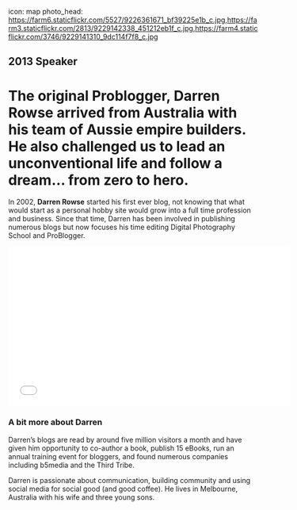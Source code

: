 icon: map
photo_head: https://farm6.staticflickr.com/5527/9226361671_bf39225e1b_c.jpg,https://farm3.staticflickr.com/2813/9229142338_451212eb1f_c.jpg,https://farm4.staticflickr.com/3746/9229141310_9dc114f7f8_c.jpg

## 2013 Speaker

# The original Problogger, Darren Rowse arrived from Australia with his team of Aussie empire builders. He also challenged us to lead an unconventional life and follow a dream… from zero to hero.

<div class="line-canvas"></div>

In 2002, **Darren Rowse** started his first ever blog, not knowing that what would start as a personal hobby site would grow into a full time profession and business. Since that time, Darren has been involved in publishing numerous blogs but now focuses his time editing Digital Photography School and ProBlogger.

<div class="line-canvas"></div>

<iframe src="//player.vimeo.com/video/70159694?byline=0&amp;portrait=0&amp;color=adbf27" width="570" height="321" frameborder="0" webkitallowfullscreen mozallowfullscreen allowfullscreen></iframe>

<div class="line-canvas"></div>

### A bit more about Darren

Darren’s blogs are read by around five million visitors a month and have given him opportunity to co-author a book, publish 15 eBooks, run an annual training event for bloggers, and found numerous companies including b5media and the Third Tribe.

Darren is passionate about communication, building community and using social media for social good (and good coffee). He lives in Melbourne, Australia with his wife and three young sons.
